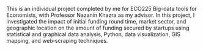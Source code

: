 This is an individual project completed by me for ECO225 Big-data tools for Economists, with Professor Nazanin Khazra as my advisor. 
In this project, I investigated the impact of initial funding round time, market sector, and geographic location on the amount of funding secured by startups using statistical and graphical data analysis, Python, data visualization, GIS mapping, and web‑scraping techniques.
